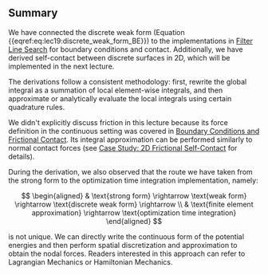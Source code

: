## Summary

We have connected the discrete weak form (Equation {{eqref:eq:lec19:discrete_weak_form_BE}}) to the implementations in [Filter Line Search](./lec8-filter_line_search.md) for boundary conditions and contact. Additionally, we have derived self-contact between discrete surfaces in 2D, which will be implemented in the next lecture.

The derivations follow a consistent methodology: first, rewrite the global integral as a summation of local element-wise integrals, and then approximate or analytically evaluate the local integrals using certain quadrature rules.

We didn't explicitly discuss friction in this lecture because its force definition in the continuous setting was covered in [Boundary Conditions and Frictional Contact](./lec18-BC_and_fric.md). Its integral approximation can be performed similarly to normal contact forces (see [Case Study: 2D Frictional Self-Contact](./lec22-2d_self_fric.md) for details).

During the derivation, we also observed that the route we have taken from the strong form to the optimization time integration implementation, namely:

$$
\begin{aligned}
    & \text{strong form} \rightarrow \text{weak form} \rightarrow \text{discrete weak form} \rightarrow \\
    & \text{finite element approximation} \rightarrow \text{optimization time integration}
\end{aligned}
$$

is not unique. We can directly write the continuous form of the potential energies and then perform spatial discretization and approximation to obtain the nodal forces. Readers interested in this approach can refer to Lagrangian Mechanics or Hamiltonian Mechanics.
